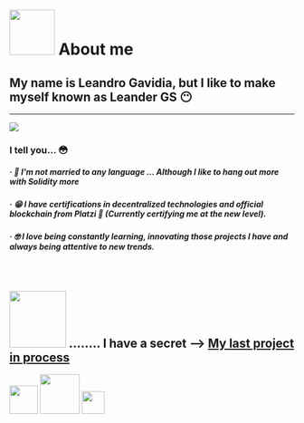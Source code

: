 # <img width="80" src="https://media.giphy.com/media/wIUQQ07BHzDry/giphy.gif"></img> About me 
## My name is Leandro Gavidia, but I like to make myself known as Leander GS 😶

---

<img src="!https://raw.githubusercontent.com/github/explore/80688e429a7d4ef2fca1e82350fe8e3517d3494d/topics/html/html.png"></img>

### I tell you... 😳

##### · 🤗 I'm not married to any language ... Although I like to hang out more with Solidity more 
##### · 😁 I have certifications in decentralized technologies and official blockchain from Platzi 💚 (Currently certifying me at the new level).
##### · 🤓 I love being constantly learning, innovating those projects I have and always being attentive to new trends.

<br>

## <img src="https://media.giphy.com/media/1qeMVoOlGWcL0CIYw3/giphy.gif" width="100"></img> ........ I have a secret --> [My last project in process](https://twitter.com/Leander_GS/status/1466605466620989442)

[<img src="https://media.giphy.com/media/wVeZOVqFocgdIy7tTv/giphy.gif" width="50"></img>](https://www.facebook.com/LeanderGS/) [<img src="https://media.giphy.com/media/dagnmwFsNlltKvFNwP/giphy.gif" width="70"></img>](https://www.instagram.com/leander_gs/) [<img src="https://media.giphy.com/media/P6avjcIyyi4iWZxNMa/giphy.gif" width="40"></img>](https://twitter.com/Leander_GS)
